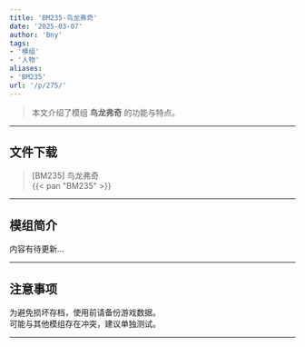 ```yaml
---
title: 'BM235-鸟龙弗奇'
date: '2025-03-07'
author: 'Bny'
tags:
- '模组'
- '人物'
aliases:
- 'BM235'
url: '/p/275/'
---
```


> 本文介绍了模组 **鸟龙弗奇** 的功能与特点。

---

## 文件下载

> [BM235] 鸟龙弗奇  
{{< pan "BM235" >}}  

---

## 模组简介

>  
内容有待更新...  

---

## 注意事项

>  
为避免损坏存档，使用前请备份游戏数据。  
可能与其他模组存在冲突，建议单独测试。  

---

